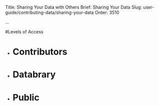 Title: Sharing Your Data with Others
Brief: Sharing Your Data
Slug: user-guide/contributing-data/sharing-your-data
Order: 3510

...

#Levels of Access
* # Contributors
* # Databrary
* # Public